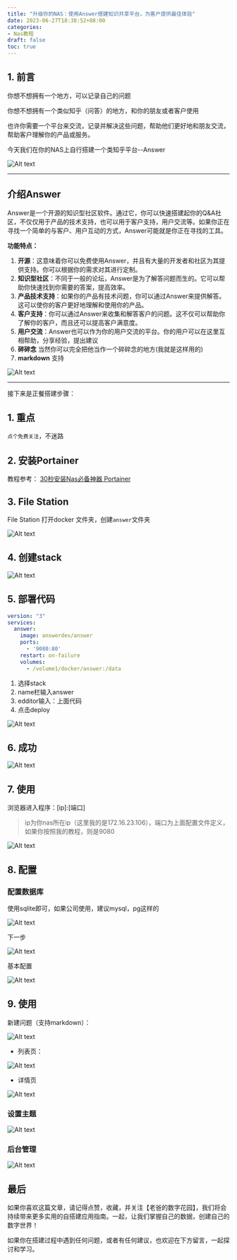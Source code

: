 ```yaml
---
title: "升级你的NAS：使用Answer搭建知识共享平台，为客户提供最佳体验"
date: 2023-06-27T18:38:52+08:00
categories:
- Nas教程
draft: false
toc: true
---
```


## 1. 前言

你想不想拥有一个地方，可以记录自己的问题

你想不想拥有一个类似知乎（问答）的地方，和你的朋友或者客户使用

也许你需要一个平台来交流，记录并解决这些问题，帮助他们更好地和朋友交流，帮助客户理解你的产品或服务。



今天我们在你的NAS上自行搭建一个类知乎平台--Answer

![Alt text](https://noted.lol/content/images/2023/01/answer-self-hosted-screenshots.png "Pic")



---

## 介绍Answer

Answer是一个开源的知识型社区软件。通过它，你可以快速搭建起你的Q&A社区，不仅仅用于产品的技术支持，也可以用于客户支持，用户交流等。如果你正在寻找一个简单的与客户、用户互动的方式，Answer可能就是你正在寻找的工具。

**功能特点：**

1. **开源**：这意味着你可以免费使用Answer，并且有大量的开发者和社区为其提供支持。你可以根据你的需求对其进行定制。
2. **知识型社区**：不同于一般的论坛，Answer是为了解答问题而生的。它可以帮助你快速找到你需要的答案，提高效率。
3. **产品技术支持**：如果你的产品有技术问题，你可以通过Answer来提供解答。这可以使你的客户更好地理解和使用你的产品。
4. **客户支持**：你可以通过Answer来收集和解答客户的问题。这不仅可以帮助你了解你的客户，而且还可以提高客户满意度。
5. **用户交流**：Answer也可以作为你的用户交流的平台。你的用户可以在这里互相帮助，分享经验，提出建议
6. **碎碎念** 当然你可以完全把他当作一个碎碎念的地方(我就是这样用的)
7. **markdown** 支持

![Alt text](https://img-nasdaddy.liuxingoo.cn/img/202306161511879.png "Pic")



---

接下来是正餐搭建步骤：

## 1. 重点

`点个免费关注`，不迷路

## 2. 安装Portainer

教程参考：
[30秒安装Nas必备神器 Portainer](/posts/install-portainer-in-nas/)

##  3. File Station

File Station 打开docker 文件夹，创建`answer`文件夹

![Alt text](https://img-nasdaddy.liuxingoo.cn/img/202306161511165.png "Pic")

## 4. 创建stack

![Alt text](https://img-nasdaddy.liuxingoo.cn/img/202306061552130.png "Pic")

## 5.  部署代码

```yaml
version: "3"
services:
  answer:
    image: answerdev/answer
    ports:
      - '9080:80'
    restart: on-failure
    volumes:
      - /volume1/docker/answer:/data
```

1. 选择stack
2. name栏输入answer
3. edditor输入：上面代码
4. 点击deploy

![Alt text](https://img-nasdaddy.liuxingoo.cn/img/202306161511349.png "Pic")

## 6. 成功

![Alt text](https://img-nasdaddy.liuxingoo.cn/img/202306061556495.png "Pic")



## 7. 使用

浏览器进入程序：[ip]:[端口]

> ip为你nas所在ip（这里我的是172.16.23.106），端口为上面配置文件定义，如果你按照我的教程，则是9080

![Alt text](https://img-nasdaddy.liuxingoo.cn/img/202306161512990.png "Pic")

## 8. 配置

### 配置数据库

使用sqlite即可，如果公司使用，建议mysql，pg这样的

![Alt text](https://noted.lol/content/images/2023/01/answer-self-hosted-database.png "Pic")



下一步

![Alt text](https://img-nasdaddy.liuxingoo.cn/img/202306161513642.png "Pic")

基本配置

![Alt text](https://img-nasdaddy.liuxingoo.cn/img/202306161515259.png "Pic")



## 9. 使用

新建问题（支持markdown）：

![Alt text](https://img-nasdaddy.liuxingoo.cn/img/202306161516244.png "Pic")

- 列表页：

![Alt text](https://img-nasdaddy.liuxingoo.cn/img/202306161516186.png "Pic")



- 详情页

![Alt text](https://img-nasdaddy.liuxingoo.cn/img/202306161516294.png "Pic")



### 设置主题

![Alt text](https://img-nasdaddy.liuxingoo.cn/img/202306161518887.png "Pic")



### 后台管理

![Alt text](https://img-nasdaddy.liuxingoo.cn/img/202306161518719.png "Pic")



## 最后

如果你喜欢这篇文章，请记得点赞，收藏，并关注【老爸的数字花园】，我们将会持续带来更多实用的自搭建应用指南。一起，让我们掌握自己的数据，创建自己的数字世界！

如果你在搭建过程中遇到任何问题，或者有任何建议，也欢迎在下方留言，一起探讨和学习。